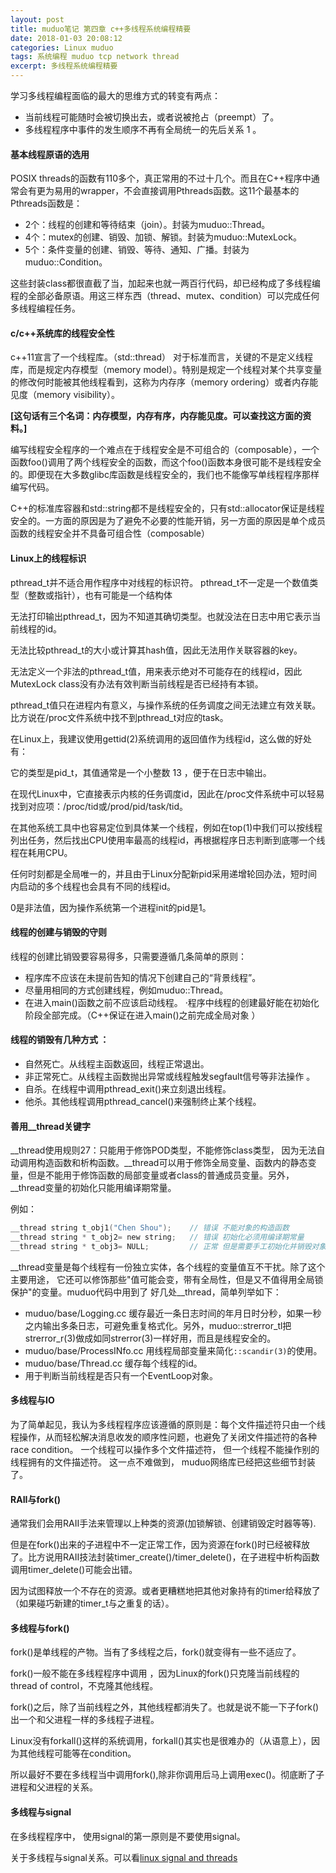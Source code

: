 ```yaml
---
layout: post
title: muduo笔记 第四章 c++多线程系统编程精要
date: 2018-01-03 20:08:12
categories: Linux muduo
tags: 系统编程 muduo tcp network thread
excerpt: 多线程系统编程精要
---
```


学习多线程编程面临的最大的思维方式的转变有两点：

- 当前线程可能随时会被切换出去，或者说被抢占（preempt）了。 
- 多线程程序中事件的发生顺序不再有全局统一的先后关系 1 。

#### 基本线程原语的选用

POSIX threads的函数有110多个，真正常用的不过十几个。而且在C++程序中通常会有更为易用的wrapper，不会直接调用Pthreads函数。这11个最基本的Pthreads函数是：
 
- 2个：线程的创建和等待结束（join）。封装为muduo::Thread。 
- 4个：mutex的创建、销毁、加锁、解锁。封装为muduo::MutexLock。
- 5个：条件变量的创建、销毁、等待、通知、广播。封装为muduo::Condition。

这些封装class都很直截了当，加起来也就一两百行代码，却已经构成了多线程编程的全部必备原语。用这三样东西（thread、mutex、condition）可以完成任何多线程编程任务。

#### c/c++系统库的线程安全性

c++11宣言了一个线程库。（std::thread）
对于标准而言，关键的不是定义线程库，而是规定内存模型（memory model）。特别是规定一个线程对某个共享变量的修改何时能被其他线程看到，这称为内存序（memory ordering）或者内存能见度（memory visibility）。

**[这句话有三个名词：内存模型，内存有序，内存能见度。可以查找这方面的资料。]**

编写线程安全程序的一个难点在于线程安全是不可组合的（composable），一个函数foo()调用了两个线程安全的函数，而这个foo()函数本身很可能不是线程安全的。即便现在大多数glibc库函数是线程安全的，我们也不能像写单线程程序那样编写代码。

C++的标准库容器和std::string都不是线程安全的，只有std::allocator保证是线程安全的。一方面的原因是为了避免不必要的性能开销，另一方面的原因是单个成员函数的线程安全并不具备可组合性（composable）

#### Linux上的线程标识

pthread_t并不适合用作程序中对线程的标识符。 pthread_t不一定是一个数值类型（整数或指针），也有可能是一个结构体

无法打印输出pthread_t，因为不知道其确切类型。也就没法在日志中用它表示当前线程的id。

无法比较pthread_t的大小或计算其hash值，因此无法用作关联容器的key。 

无法定义一个非法的pthread_t值，用来表示绝对不可能存在的线程id，因此MutexLock class没有办法有效判断当前线程是否已经持有本锁。

pthread_t值只在进程内有意义，与操作系统的任务调度之间无法建立有效关联。比方说在/proc文件系统中找不到pthread_t对应的task。

在Linux上，我建议使用gettid(2)系统调用的返回值作为线程id，这么做的好处有： 

它的类型是pid_t，其值通常是一个小整数 13 ，便于在日志中输出。 

在现代Linux中，它直接表示内核的任务调度id，因此在/proc文件系统中可以轻易找到对应项：/proc/tid或/prod/pid/task/tid。 

在其他系统工具中也容易定位到具体某一个线程，例如在top(1)中我们可以按线程列出任务，然后找出CPU使用率最高的线程id，再根据程序日志判断到底哪一个线程在耗用CPU。

任何时刻都是全局唯一的，并且由于Linux分配新pid采用递增轮回办法，短时间内启动的多个线程也会具有不同的线程id。

0是非法值，因为操作系统第一个进程init的pid是1。


#### 线程的创建与销毁的守则 

线程的创建比销毁要容易得多，只需要遵循几条简单的原则：

- 程序库不应该在未提前告知的情况下创建自己的“背景线程”。
- 尽量用相同的方式创建线程，例如muduo::Thread。
- 在进入main()函数之前不应该启动线程。 ·程序中线程的创建最好能在初始化阶段全部完成。（C++保证在进入main()之前完成全局对象 ）

#### 线程的销毁有几种方式 ： 

- 自然死亡。从线程主函数返回，线程正常退出。 
- 非正常死亡。从线程主函数抛出异常或线程触发segfault信号等非法操作 。 
- 自杀。在线程中调用pthread_exit()来立刻退出线程。 
- 他杀。其他线程调用pthread_cancel()来强制终止某个线程。


#### 善用__thread关键字

__thread使用规则27：只能用于修饰POD类型，不能修饰class类型， 因为无法自动调用构造函数和析构函数。__thread可以用于修饰全局变量、函数内的静态变量，但是不能用于修饰函数的局部变量或者class的普通成员变量。另外，__thread变量的初始化只能用编译期常量。 

例如： 

```c
__thread string t_obj1("Chen Shou");    // 错误 不能对象的构造函数
__thread string * t_obj2= new string;   // 错误 初始化必须用编译期常量
__thread string * t_obj3= NULL;         // 正常 但是需要手工初始化并销毁对象

```
__thread变量是每个线程有一份独立实体，各个线程的变量值互不干扰。除了这个主要用途， 它还可以修饰那些"值可能会变，带有全局性，但是又不值得用全局锁保护"的变量。muduo代码中用到了 好几处__thread，简单列举如下：

 - muduo/base/Logging.cc 缓存最近一条日志时间的年月日时分秒，如果一秒之内输出多条日志，可避免重复格式化。另外，muduo::strerror_tl把strerror_r(3)做成如同strerror(3)一样好用，而且是线程安全的。 
 - muduo/base/ProcessINfo.cc 用线程局部变量来简化`::scandir(3)`的使用。
 - muduo/base/Thread.cc 缓存每个线程的id。 
 - 用于判断当前线程是否只有一个EventLoop对象。

#### 多线程与IO

为了简单起见，我认为多线程程序应该遵循的原则是：每个文件描述符只由一个线程操作，从而轻松解决消息收发的顺序性问题，也避免了关闭文件描述符的各种race condition。 一个线程可以操作多个文件描述符， 但一个线程不能操作别的线程拥有的文件描述符。 这一点不难做到， muduo网络库已经把这些细节封装了。


#### RAII与fork()

通常我们会用RAII手法来管理以上种类的资源(加锁解锁、创建销毁定时器等等).

但是在fork()出来的子进程中不一定正常工作，因为资源在fork()时已经被释放了。比方说用RAII技法封装timer_create()/timer_delete()，在子进程中析构函数调用timer_delete()可能会出错。

因为试图释放一个不存在的资源。或者更糟糕地把其他对象持有的timer给释放了（如果碰巧新建的timer_t与之重复的话）。

#### 多线程与fork()

fork()是单线程的产物。当有了多线程之后，fork()就变得有一些不适应了。

fork()一般不能在多线程程序中调用 ，因为Linux的fork()只克隆当前线程的thread of control，不克隆其他线程。

fork()之后，除了当前线程之外，其他线程都消失了。也就是说不能一下子fork()出一个和父进程一样的多线程子进程。

Linux没有forkall()这样的系统调用，forkall()其实也是很难办的（从语意上），因为其他线程可能等在condition。

所以最好不要在多线程当中调用fork(),除非你调用后马上调用exec()。彻底断了子进程和父进程的关系。

#### 多线程与signal

在多线程程序中， 使用signal的第一原则是不要使用signal。

关于多线程与signal关系。可以看[linux signal and threads](http://blog.xyecho.com/linux-signal/)














